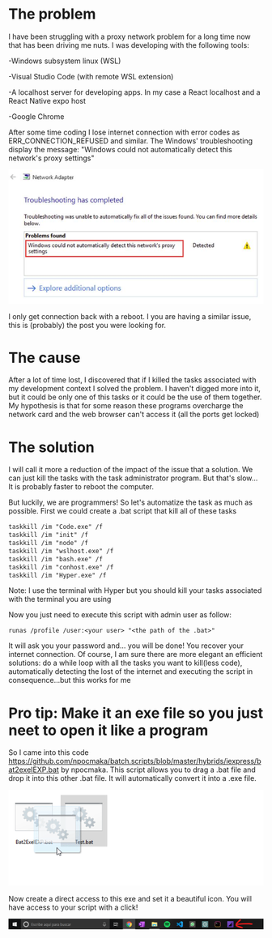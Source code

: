 # The problem
I have been struggling with a proxy network problem for a long time now that has been driving me nuts. I was developing with the following tools:

-Windows subsystem linux (WSL)

-Visual Studio Code (with remote WSL extension)

-A localhost server for developing apps. In my case a React localhost and a React Native expo host

-Google Chrome

After some time coding I lose internet connection with error codes as ERR_CONNECTION_REFUSED and similar. The Windows' troubleshooting display the message: "Windows could not automatically detect this network's proxy settings"

<img src="https://github.com/pabloi09/issueWSL/blob/master/message.jpg?raw=true"/>

I only get connection back with a reboot. I you are having a similar issue, this is (probably) the post you were looking for.

# The cause
After a lot of time lost, I discovered that if I killed the tasks associated with my development context I solved the problem. I haven't digged more into it, but it could be only one of this tasks or it could be the use of them together. My hypothesis is that for some reason these programs overcharge the network card and the web browser can't access it (all the ports get locked)

# The solution
I will call it more a reduction of the impact of the issue that a solution. We can just kill the tasks with the task administrator program. But that's slow... It is probably faster to reboot the computer. 

But luckily, we are programmers! So let's automatize the task as much as possible. First we could create a .bat script that kill all of these tasks

```
taskkill /im "Code.exe" /f
taskkill /im "init" /f
taskkill /im "node" /f
taskkill /im "wslhost.exe" /f
taskkill /im "bash.exe" /f
taskkill /im "conhost.exe" /f
taskkill /im "Hyper.exe" /f
```
Note: I use the  terminal with Hyper but you should kill your tasks associated with the terminal you are using

Now you just need to execute this script with admin user as follow:
```
runas /profile /user:<your user> "<the path of the .bat>"
```

It will ask you your password and... you will be done! You recover your internet connection. Of course, I am sure there are more elegant an efficient solutions: do a while loop with all the tasks you want to kill(less code), automatically detecting the lost of the internet and executing the script in consequence...but this works for me

# Pro tip: Make it an exe file so you just neet to open it like a program 
So I came into this code https://github.com/npocmaka/batch.scripts/blob/master/hybrids/iexpress/bat2exeIEXP.bat by npocmaka. This script allows you to drag a .bat file and drop it into this other .bat file. It will automatically convert it into a .exe file.

<img src="https://github.com/pabloi09/issueWSL/blob/master/showing.gif?raw=true"/>

Now create a direct access to this exe and set it a beautiful icon. You will have access to your script with a click!

<img src="https://github.com/pabloi09/issueWSL/blob/master/demo2.png?raw=true"/>






